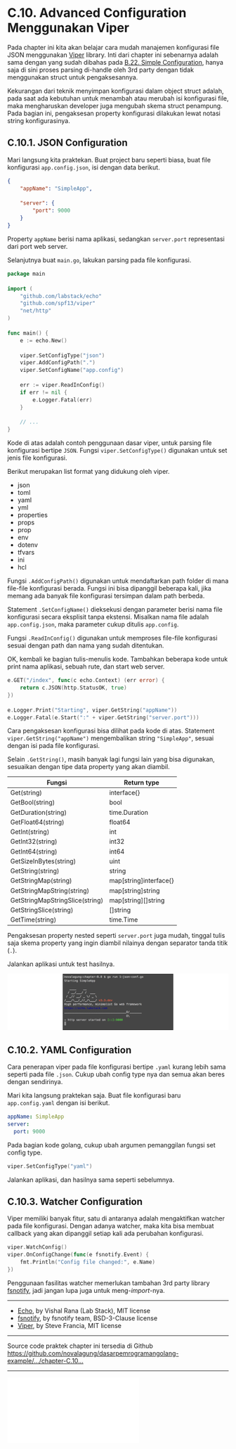# C.10. Advanced Configuration Menggunakan Viper

Pada chapter ini kita akan belajar cara mudah manajemen konfigurasi file JSON menggunakan [Viper](http://github.com/spf13/viper) library. Inti dari chapter ini sebenarnya adalah sama dengan yang sudah dibahas pada [B.22. Simple Configuration](/B-simple-configuration.html), hanya saja di sini proses parsing di-handle oleh 3rd party dengan tidak menggunakan struct untuk pengaksesannya.

Kekurangan dari teknik menyimpan konfigurasi dalam object struct adalah, pada saat ada kebutuhan untuk menambah atau merubah isi konfigurasi file, maka mengharuskan developer juga mengubah skema struct penampung. Pada bagian ini, pengaksesan property konfigurasi dilakukan lewat notasi string konfigurasinya.

## C.10.1. JSON Configuration

Mari langsung kita praktekan. Buat project baru seperti biasa, buat file konfigurasi `app.config.json`, isi dengan data berikut.

```json
{
    "appName": "SimpleApp",

    "server": {
        "port": 9000
    }
}
```

Property `appName` berisi nama aplikasi, sedangkan `server.port` representasi dari port web server.

Selanjutnya buat `main.go`, lakukan parsing pada file konfigurasi.

```go
package main

import (
    "github.com/labstack/echo"
    "github.com/spf13/viper"
    "net/http"
)

func main() {
    e := echo.New()

    viper.SetConfigType("json")
    viper.AddConfigPath(".")
    viper.SetConfigName("app.config")

    err := viper.ReadInConfig()
    if err != nil {
        e.Logger.Fatal(err)
    }

    // ...
}
```

Kode di atas adalah contoh penggunaan dasar viper, untuk parsing file konfigurasi bertipe `JSON`. Fungsi `viper.SetConfigType()` digunakan untuk set jenis file konfigurasi. 

Berikut merupakan list format yang didukung oleh viper.

 - json
 - toml
 - yaml
 - yml
 - properties
 - props
 - prop
 - env
 - dotenv
 - tfvars
 - ini
 - hcl

Fungsi `.AddConfigPath()` digunakan untuk mendaftarkan path folder di mana file-file konfigurasi berada. Fungsi ini bisa dipanggil beberapa kali, jika memang ada banyak file konfigurasi tersimpan dalam path berbeda.

Statement `.SetConfigName()` dieksekusi dengan parameter berisi nama file konfigurasi secara eksplisit tanpa ekstensi. Misalkan nama file adalah `app.config.json`, maka parameter cukup ditulis `app.config`.

Fungsi `.ReadInConfig()` digunakan untuk memproses file-file konfigurasi sesuai dengan path dan nama yang sudah ditentukan.

OK, kembali ke bagian tulis-menulis kode. Tambahkan beberapa kode untuk print nama aplikasi, sebuah rute, dan start web server.

```go
e.GET("/index", func(c echo.Context) (err error) {
    return c.JSON(http.StatusOK, true)
})

e.Logger.Print("Starting", viper.GetString("appName"))
e.Logger.Fatal(e.Start(":" + viper.GetString("server.port")))
```

Cara pengaksesan konfigurasi bisa dilihat pada kode di atas. Statement `viper.GetString("appName")` mengembalikan string `"SimpleApp"`, sesuai dengan isi pada file konfigurasi. 

Selain `.GetString()`, masih banyak lagi fungsi lain yang bisa digunakan, sesuaikan dengan tipe data property yang akan diambil.

| Fungsi | Return type |
| ------ | ----------- |
| Get(string) | interface{} |
| GetBool(string) | bool |
| GetDuration(string) | time.Duration |
| GetFloat64(string) | float64 |
| GetInt(string) | int |
| GetInt32(string) | int32 |
| GetInt64(string) | int64 |
| GetSizeInBytes(string) | uint |
| GetString(string) | string |
| GetStringMap(string) | map[string]interface{} |
| GetStringMapString(string) | map[string]string |
| GetStringMapStringSlice(string) | map[string][]string |
| GetStringSlice(string) | []string |
| GetTime(string) | time.Time |

Pengaksesan property nested seperti `server.port` juga mudah, tinggal tulis saja skema property yang ingin diambil nilainya dengan separator tanda titik (`.`).

Jalankan aplikasi untuk test hasilnya.

![Sample output](images/C_advanced_configuration_viper_1_app.png)

## C.10.2. YAML Configuration

Cara penerapan viper pada file konfigurasi bertipe `.yaml` kurang lebih sama seperti pada file `.json`. Cukup ubah config type nya dan semua akan beres dengan sendirinya.

Mari kita langsung praktekan saja. Buat file konfigurasi baru `app.config.yaml` dengan isi berikut.

```yaml
appName: SimpleApp
server:
  port: 9000
```

Pada bagian kode golang, cukup ubah argumen pemanggilan fungsi set config type.

```go
viper.SetConfigType("yaml")
```

Jalankan aplikasi, dan hasilnya sama seperti sebelumnya.

## C.10.3. Watcher Configuration

Viper memiliki banyak fitur, satu di antaranya adalah mengaktifkan watcher pada file konfigurasi. Dengan adanya watcher, maka kita bisa membuat callback yang akan dipanggil setiap kali ada perubahan konfigurasi.

```go
viper.WatchConfig()
viper.OnConfigChange(func(e fsnotify.Event) {
    fmt.Println("Config file changed:", e.Name)
})
```

Penggunaan fasilitas watcher memerlukan tambahan 3rd party library [fsnotify](https://github.com/fsnotify/fsnotify), jadi jangan lupa juga untuk meng-*import*-nya.

---

 - [Echo](https://github.com/labstack/echo), by Vishal Rana (Lab Stack), MIT license
 - [fsnotify](https://github.com/fsnotify/fsnotify), by fsnotify team, BSD-3-Clause license
 - [Viper](https://github.com/spf13/viper), by Steve Francia, MIT license

---

<div class="source-code-link">
    <div class="source-code-link-message">Source code praktek chapter ini tersedia di Github</div>
    <a href="https://github.com/novalagung/dasarpemrogramangolang-example/tree/master/chapter-C.10-advanced-configuration-viper">https://github.com/novalagung/dasarpemrogramangolang-example/.../chapter-C.10...</a>
</div>

---

<iframe src="partial/ebooks.html" class="partial-ebooks-wrapper" frameborder="0" scrolling="no"></iframe>

